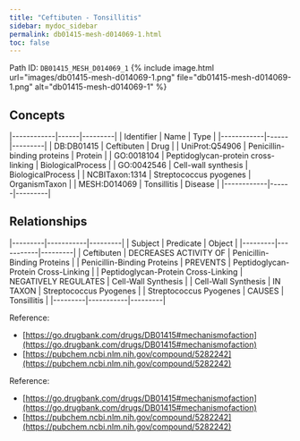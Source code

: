 ```yaml
---
title: "Ceftibuten - Tonsillitis"
sidebar: mydoc_sidebar
permalink: db01415-mesh-d014069-1.html
toc: false 
---
```



Path ID: `DB01415_MESH_D014069_1`
{% include image.html url="images/db01415-mesh-d014069-1.png" file="db01415-mesh-d014069-1.png" alt="db01415-mesh-d014069-1" %}

## Concepts

|------------|------|---------|
| Identifier | Name | Type    |
|------------|------|---------|
| DB:DB01415 | Ceftibuten | Drug |
| UniProt:Q54906 | Penicillin-binding proteins | Protein |
| GO:0018104 | Peptidoglycan-protein cross-linking | BiologicalProcess |
| GO:0042546 | Cell-wall synthesis | BiologicalProcess |
| NCBITaxon:1314 | Streptococcus pyogenes | OrganismTaxon |
| MESH:D014069 | Tonsillitis | Disease |
|------------|------|---------|

## Relationships

|---------|-----------|---------|
| Subject | Predicate | Object  |
|---------|-----------|---------|
| Ceftibuten | DECREASES ACTIVITY OF | Penicillin-Binding Proteins |
| Penicillin-Binding Proteins | PREVENTS | Peptidoglycan-Protein Cross-Linking |
| Peptidoglycan-Protein Cross-Linking | NEGATIVELY REGULATES | Cell-Wall Synthesis |
| Cell-Wall Synthesis | IN TAXON | Streptococcus Pyogenes |
| Streptococcus Pyogenes | CAUSES | Tonsillitis |
|---------|-----------|---------|

Reference: 
  - [https://go.drugbank.com/drugs/DB01415#mechanismofaction](https://go.drugbank.com/drugs/DB01415#mechanismofaction)
  - [https://pubchem.ncbi.nlm.nih.gov/compound/5282242](https://pubchem.ncbi.nlm.nih.gov/compound/5282242)

Reference: 
  - [https://go.drugbank.com/drugs/DB01415#mechanismofaction](https://go.drugbank.com/drugs/DB01415#mechanismofaction)
  - [https://pubchem.ncbi.nlm.nih.gov/compound/5282242](https://pubchem.ncbi.nlm.nih.gov/compound/5282242)
